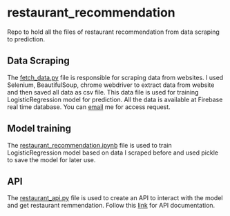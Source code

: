 # restaurant_recommendation
Repo to hold all the files of restaurant recommendation from data scraping to prediction.
## Data Scraping
The [fetch_data.py](https://github.com/jubaer-ad/restaurant_recommendation/blob/main/fetch_data.py) file is responsible for scraping data from websites. I used Selenium, BeautifulSoup, chrome webdriver to extract data from website and then saved all data as csv file. This data file is used for training LogisticRegression model for prediction.
All the data is available at Firebase real time database. You can [email](jubaerad1@gmail.com) me for access request.
## Model training
The [restaurant_recommendation.ipynb](https://github.com/jubaer-ad/restaurant_recommendation/blob/main/restaurant_recommendation.ipynb) file is used to train LogisticRegression model based on data I scraped before and used pickle to save the model for later use.
## API
The [restaurant_api.py](https://github.com/jubaer-ad/restaurant_recommendation/blob/main/restaurant_api.py) file is used to create an API to interact with the model and get restaurant remmendation. Follow this [link](https://documenter.getpostman.com/view/23040426/2s83f2pbB4) for API documentation.
 
